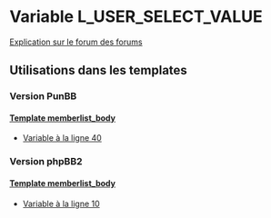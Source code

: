 # Variable L_USER_SELECT_VALUE
[Explication sur le forum des forums](http://forum.forumactif.com/t294113-listing-des-variables#L_USER_SELECT_VALUE)
## Utilisations dans les templates
### Version PunBB
#### [Template memberlist_body](punbb/memberlist_body.md)
* [Variable à la ligne 40](../punbb/memberlist_body.tpl#L40)
### Version phpBB2
#### [Template memberlist_body](subsilver/memberlist_body.md)
* [Variable à la ligne 10](../subsilver/memberlist_body.tpl#L10)
